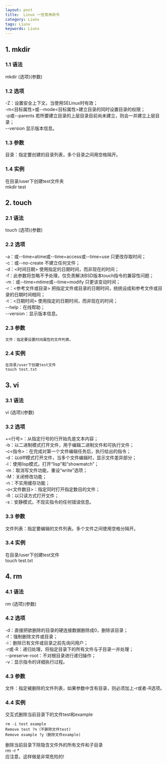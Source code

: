 ```yaml
---
layout: post
title:  Linux 一些常用命令
category: Liunx
tags: Liunx
keywords: Liunx
---
```


## 1. mkdir
### 1.1 语法  
   mkdir (选项)(参数)

### 1.2 选项  
-Z：设置安全上下文，当使用SELinux时有效；  
-m<目标属性>或--mode<目标属性>建立目录的同时设置目录的权限；  
-p或--parents 若所要建立目录的上层目录目前尚未建立，则会一并建立上层目录；  
--version 显示版本信息。
 
### 1.3 参数  
目录：指定要创建的目录列表，多个目录之间用空格隔开。  
 
### 1.4 实例  
在目录/user下创建test文件夹  
mkdir test

## 2. touch 
### 2.1 语法  
   touch (选项)(参数)

### 2.2 选项  
-a：或--time=atime或--time=access或--time=use 只更改存取时间；  
-c：或--no-create 不建立任何文件；  
-d：<时间日期> 使用指定的日期时间，而非现在的时间；  
-f：此参数将忽略不予处理，仅负责解决BSD版本touch指令的兼容性问题；  
-m：或--time=mtime或--time=modify 只更该变动时间；    
-r：<参考文件或目录> 把指定文件或目录的日期时间，统统设成和参考文件或目录的日期时间相同；   
-t：<日期时间> 使用指定的日期时间，而非现在的时间；  
--help：在线帮助；   
--version：显示版本信息。  

 
### 2.3 参数  
    文件：指定要设置时间属性的文件列表。  
 
### 2.4 实例  
    在目录/user下创建test文件  
    touch test.txt

## 3. vi
### 3.1 语法  
   vi (选项)(参数)

### 3.2 选项
+<行号>：从指定行号的行开始先是文本内容；  
-b：以二进制模式打开文件，用于编辑二进制文件和可执行文件；  
-c<指令>：在完成对第一个文件编辑任务后，执行给出的指令；  
-d：以diff模式打开文件，当多个文件编辑时，显示文件差异部分；  
-l：使用lisp模式，打开“lisp”和“showmatch”；  
-m：取消写文件功能，重设“write”选项；  
-M：关闭修改功能；  
-n：不实用缓存功能；  
-o<文件数目>：指定同时打开指定数目的文件；  
-R：以只读方式打开文件；  
-s：安静模式，不现实指令的任何错误信息。  


 
### 3.3 参数  
文件列表：指定要编辑的文件列表。多个文件之间使用空格分隔开。
 
### 3.4 实例  
在目录/user下创建test文件  
touch test.txt


## 4. rm
### 4.1 语法
rm (选项)(参数)
### 4.2 选项 
-d：直接把欲删除的目录的硬连接数据删除成0，删除该目录；  
-f：强制删除文件或目录；  
-i：删除已有文件或目录之前先询问用户；  
-r或-R：递归处理，将指定目录下的所有文件与子目录一并处理；  
--preserve-root：不对根目录进行递归操作；  
-v：显示指令的详细执行过程。  
### 4.3 参数 
文件：指定被删除的文件列表，如果参数中含有目录，则必须加上-r或者-R选项。 
### 4.4 实例 
交互式删除当前目录下的文件test和example 
 
    rm -i test example  
    Remove test ?n（不删除文件test)   
    Remove example ?y（删除文件example)   
    
删除当前目录下除隐含文件外的所有文件和子目录    
rm -r *   
应注意，这样做是非常危险的!   

